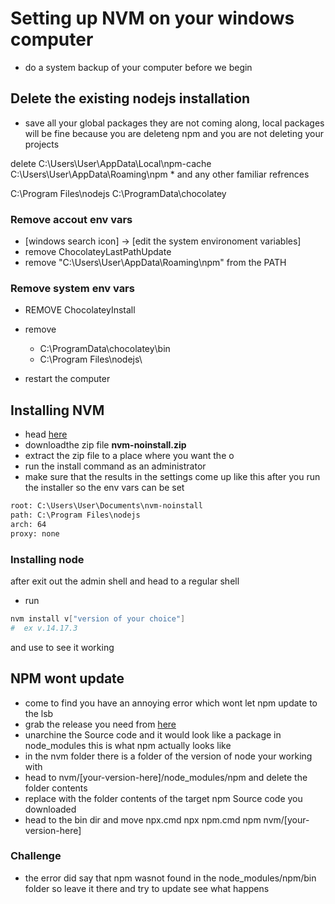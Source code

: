 
# Setting up NVM  on your windows computer

* do a system backup of your computer before we begin

## Delete the existing nodejs installation

* save all your global packages they are not coming along, local packages will be fine because you are deleteng npm and you are not deleting your projects 

delete
C:\Users\User\AppData\Local\npm-cache
C:\Users\User\AppData\Roaming\npm
	* and any other familiar refrences

C:\Program Files\nodejs
C:\ProgramData\chocolatey

### Remove accout env vars
* [windows search icon] -> [edit the system environoment variables] 
* remove ChocolateyLastPathUpdate
* remove "C:\Users\User\AppData\Roaming\npm" from the PATH

### Remove system env vars
* REMOVE ChocolateyInstall
* remove 
	* C:\ProgramData\chocolatey\bin
	* C:\Program Files\nodejs\

* restart the computer



## Installing NVM

* head [here](https://github.com/coreybutler/nvm-windows/releases/)
* downloadthe zip file __nvm-noinstall.zip__
* extract the zip file to a place where you want the o
* run the install command as an administrator
* make sure that the results in the settings come up like this after you run the installer so the env vars can be set
```txt
root: C:\Users\User\Documents\nvm-noinstall 
path: C:\Program Files\nodejs 
arch: 64 
proxy: none
```

### Installing node
after exit out the admin shell and head to a regular shell
* run
```ps1
nvm install v["version of your choice"]
#  ex v.14.17.3
```
and use to see it working

## NPM wont update 
* come to find you have an annoying error which wont let npm update to the lsb
* grab the release you need from [here](https://github.com/npm/cli/releases)
* unarchine the Source code and it would look like a package in node_modules this is what npm actually looks like 
* in the nvm folder there is a folder of the version of node your working with
* head to nvm/[your-version-here]/node_modules/npm and delete the folder contents
* replace with the folder contents of the target npm Source code you downloaded 
* head to the bin dir and move
npx.cmd
npx
npm.cmd
npm
nvm/[your-version-here]

### Challenge
* the error did say that npm wasnot found in the node_modules/npm/bin folder so leave it there and try to update see what happens

